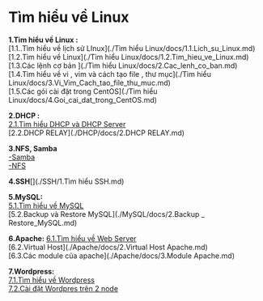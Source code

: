 # **Tìm hiểu về Linux**
**1.Tìm hiểu về Linux :**      
 [1.1..Tìm hiểu về lịch sử LInux](./Tìm hiểu Linux/docs/1.1.Lich_su_Linux.md) 
[1.2.Tìm hiểu về Linux](./Tìm hiểu Linux/docs/1.2.Tim_hieu_ve_Linux.md)          
[1.3.Các lệnh cơ bản ](./Tìm hiểu Linux/docs/2.Cac_lenh_co_ban.md)     
[1.4.Tìm hiểu về vi , vim và cách tạo file , thư mục](./Tìm hiểu Linux/docs/3.Vi_Vim_Cach_tao_file_thu_muc.md)      
[1.5.Các gói cài đặt trong CentOS](./Tìm hiểu Linux/docs/4.Goi_cai_dat_trong_CentOS.md)      

**2.DHCP :**   
 [2.1.Tìm hiểu DHCP và DHCP Server](./DHCP/docs/1.DHCP_va_DHCP_Server.md)    
[2.2.DHCP RELAY](./DHCP/docs/2.DHCP RELAY.md)   

**3.NFS, Samba**  
[-Samba](./NFS_Samba/docs/1.Samba.md)  
 [-NFS](./NFS_Samba/docs/2.NFS.md)    
 
 **4.SSH**[](./SSH/1.Tìm hiểu SSH.md)  
 
 **5.MySQL:**  
 [5.1.Tìm hiểu về MySQL](./MySQL/docs/1.Tim_hieu_ve_SQL.md)    
 [5.2.Backup và Restore MySQL](./MySQL/docs/2.Backup _ Restore_MySQL.md)    
 
 **6.Apache:**
 [6.1.Tìm hiểu về Web Server](./Apache/docs/1.Tim_hieu_ve_Web_Server.md)  
[6.2.Virtual Host](./Apache/docs/2.Virtual Host Apache.md)    
[6.3.Các module của apache](./Apache/docs/3.Module Apache.md)    

**7.Wordpress:**  
[7.1.Tìm hiểu về Wordpress]( ./Wordpress/docs/1.Tim_hieu_ve_Wordpress.md)    
[7.2.Cài đặt Wordpres trên 2 node](./Wordpress/docs/2.Cai_dat_Wordpress_va_SQL_tren_2_node.md)  



